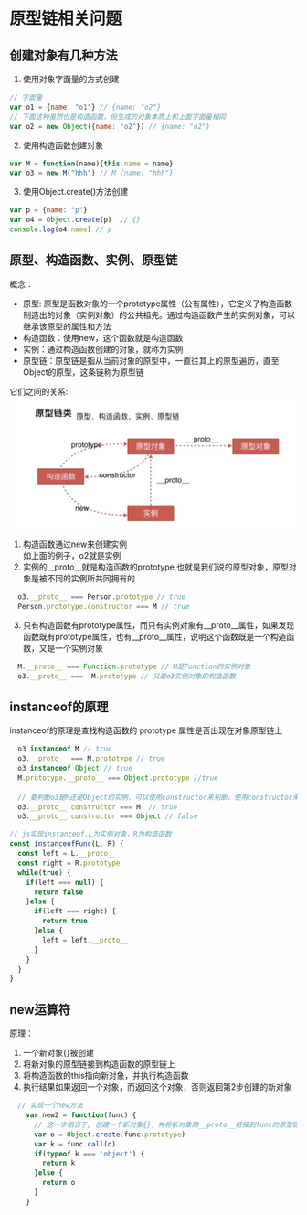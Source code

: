 # 原型链相关问题
## 创建对象有几种方法
1. 使用对象字面量的方式创建
  ```js
  // 字面量
  var o1 = {name: "o1"} // {name: "o2"}
  // 下面这种虽然也是构造函数，但生成的对象本质上和上面字面量相同 
  var o2 = new Object({name: "o2"}) // {name: "o2"}
  ```
2. 使用构造函数创建对象
  ```js
  var M = function(name){this.name = name}
  var o3 = new M("hhh") // M {name: "hhh"}
  ```

3. 使用Object.create()方法创建
  ```js
  var p = {name: "p"}
  var o4 = Object.create(p)  // {}
  console.log(o4.name) // p
  ```
## 原型、构造函数、实例、原型链
概念：
* 原型: 原型是函数对象的一个prototype属性（公有属性），它定义了构造函数制造出的对象（实例对象）的公共祖先。通过构造函数产生的实例对象，可以继承该原型的属性和方法
* 构造函数：使用new，这个函数就是构造函数
* 实例：通过构造函数创建的对象，就称为实例
* 原型链：原型链是指从当前对象的原型中，一直往其上的原型遍历，直至Object的原型，这条链称为原型链 

它们之间的关系:
![它们之间的关系](prototype.jpg)
1. 构造函数通过new来创建实例  
    如上面的例子，o2就是实例
2. 实例的__proto__就是构造函数的prototype,也就是我们说的原型对象，原型对象是被不同的实例所共同拥有的
```js
  o3.__proto__ === Person.prototype // true
  Person.prototype.constructor === M // true
```
3. 只有构造函数有prototype属性，而只有实例对象有__proto__属性，如果发现函数既有prototype属性，也有__proto__属性，说明这个函数既是一个构造函数，又是一个实例对象
```js
  M.__proto__ === Function.prototype // M是Function的实例对象
  o3.__proto__ ===  M.prototype // 又是o3实例对象的构造函数
```

## instanceof的原理
instanceof的原理是查找构造函数的 prototype 属性是否出现在对象原型链上
```js
  o3 instanceof M // true
  o3.__proto__ === M.prototype // true
  o3 instanceof Object // true
  M.prototype.__proto__ === Object.prototype //true

  // 要判断o3是M还是Object的实例，可以使用constructor来判断，使用constructor来判断会比instanceof严谨
  o3.__proto__.constructor === M  // true
  o3.__proto__.constructor === Object // false
```
```js
// js实现instanceof,L为实例对象，R为构造函数
const instanceofFunc(L, R) {
  const left = L.__proto__
  const right = R.prototype
  while(true) {
    if(left === null) {
      return false
    }else {
      if(left === right) {
        return true
      }else {
        left = left.__proto__
      }
    }
  }
}
```
## new运算符
原理：
1. 一个新对象{}被创建
2. 将新对象的原型链接到构造函数的原型链上
3. 将构造函数的this指向新对象，并执行构造函数
4. 执行结果如果返回一个对象，而返回这个对象，否则返回第2步创建的新对象    
 
```js
  // 实现一个new方法 
    var new2 = function(func) {
      // 这一步相当于, 创建一个新对象{}，并将新对象的__proto__链接到func的原型链上，即o.__proto__ === func.prototype
      var o = Object.create(func.prototype)
      var k = func.call(o)
      if(typeof k === 'object') {
        return k
      }else {
        return o
      }
    }
````